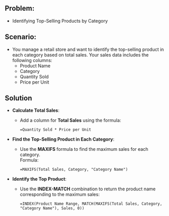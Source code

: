 ## Problem: 
- Identifying Top-Selling Products by Category
## Scenario:
- You manage a retail store and want to identify the top-selling product in each category based on total sales. Your sales data includes the following columns:
  - Product Name
  - Category
  - Quantity Sold
  - Price per Unit
 
## Solution
- **Calculate Total Sales**:
    - Add a column for **Total Sales** using the formula:
 
        ```
      =Quantity Sold * Price per Unit
        ```
      
- **Find the Top-Selling Product in Each Category**:
    - Use the **MAXIFS** formula to find the maximum sales for each category.  
        Formula:
      
        ```
      =MAXIFS(Total Sales, Category, "Category Name")
        ```
      
- **Identify the Top Product**:
    - Use the **INDEX-MATCH** combination to return the product name corresponding to the maximum sales:

      ```
      =INDEX(Product Name Range, MATCH(MAXIFS(Total Sales, Category, "Category Name"), Sales, 0))
      ```

